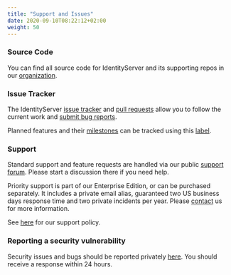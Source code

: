 ```yaml
---
title: "Support and Issues"
date: 2020-09-10T08:22:12+02:00
weight: 50
---
```


### Source Code
You can find all source code for IdentityServer and its supporting repos in our [organization](https://github.com/duendesoftware).

### Issue Tracker
The IdentityServer [issue tracker](https://github.com/DuendeSoftware/IdentityServer/issues) and [pull requests](https://github.com/DuendeSoftware/IdentityServer/pulls) allow you to follow the current work and [submit bug reports](https://github.com/DuendeSoftware/IdentityServer/issues/new?assignees=&labels=bug+report&template=bug_report.md&title=).

Planned features and their [milestones](https://github.com/DuendeSoftware/IdentityServer/milestones) can be tracked using this [label](https://github.com/DuendeSoftware/IdentityServer/issues/new/choose).

### Support
Standard support and feature requests are handled via our public [support forum](https://github.com/DuendeSoftware/Support/issues). Please start a discussion there if you need help.

Priority support is part of our Enterprise Edition, or can be purchased separately. It includes a private email alias, guaranteed two US business days response time and two private incidents per year. Please [contact](https://duendesoftware.com/contact) us for more information.

See [here](https://duendesoftware.com/products/support) for our support policy.

### Reporting a security vulnerability
Security issues and bugs should be reported privately [here](https://duendesoftware.com/contact). You should receive a response within 24 hours.
